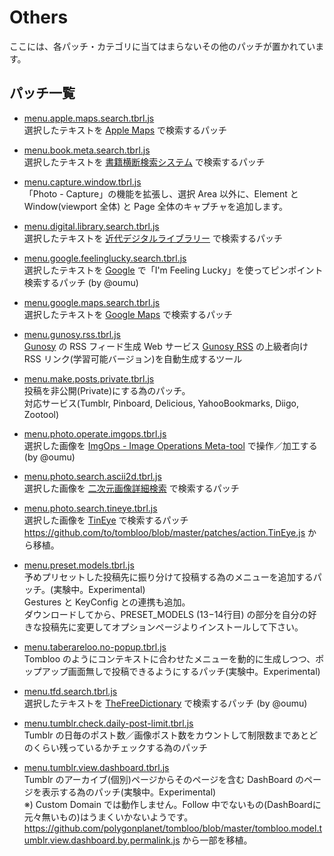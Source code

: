 # Others

ここには、各パッチ・カテゴリに当てはまらないその他のパッチが置かれています。

## パッチ一覧

* [menu.apple.maps.search.tbrl.js](https://raw.github.com/YungSang/patches-for-taberareloo/master/others/menu.apple.maps.search.tbrl.js)  
	選択したテキストを [Apple Maps](http://maps.apple.com) で検索するパッチ

* [menu.book.meta.search.tbrl.js](https://raw.github.com/YungSang/patches-for-taberareloo/master/others/menu.book.meta.search.tbrl.js)  
	選択したテキストを [書籍横断検索システム](http://book.tsuhankensaku.com/hon/) で検索するパッチ

* [menu.capture.window.tbrl.js](https://raw.github.com/YungSang/patches-for-taberareloo/master/others/menu.capture.window.tbrl.js)  
	「Photo - Capture」の機能を拡張し、選択 Area 以外に、Element と Window(viewport 全体) と Page 全体のキャプチャを追加します。

* [menu.digital.library.search.tbrl.js](https://raw.github.com/YungSang/patches-for-taberareloo/master/others/menu.digital.library.search.tbrl.js)  
	選択したテキストを [近代デジタルライブラリー](http://kindai.ndl.go.jp/) で検索するパッチ

* [menu.google.feelinglucky.search.tbrl.js](https://raw.github.com/YungSang/patches-for-taberareloo/master/others/menu.google.feelinglucky.search.tbrl.js)  
	選択したテキストを [Google](https://www.google.com) で「I'm Feeling Lucky」を使ってピンポイント検索するパッチ (by @oumu)

* [menu.google.maps.search.tbrl.js](https://raw.github.com/YungSang/patches-for-taberareloo/master/others/menu.google.maps.search.tbrl.js)  
	選択したテキストを [Google Maps](https://maps.google.com) で検索するパッチ

* [menu.gunosy.rss.tbrl.js](https://raw.github.com/YungSang/patches-for-taberareloo/master/others/menu.gunosy.rss.tbrl.js)  
	[Gunosy](http://gunosy.com) の RSS フィード生成 Web サービス [Gunosy RSS](http://dai-shi.github.io/gunosy-rss/) の上級者向け RSS リンク(学習可能バージョン)を自動生成するツール

* [menu.make.posts.private.tbrl.js](https://raw.github.com/YungSang/patches-for-taberareloo/master/others/menu.make.posts.private.tbrl.js)  
	投稿を非公開(Private)にする為のパッチ。  
	対応サービス(Tumblr, Pinboard, Delicious, YahooBookmarks, Diigo, Zootool)

* [menu.photo.operate.imgops.tbrl.js](https://raw.github.com/YungSang/patches-for-taberareloo/master/others/menu.photo.operate.imgops.tbrl.js)  
	選択した画像を [ImgOps - Image Operations Meta-tool](http://imgops.com/) で操作／加工する (by @oumu)

* [menu.photo.search.ascii2d.tbrl.js](https://raw.github.com/YungSang/patches-for-taberareloo/master/others/menu.photo.search.ascii2d.tbrl.js)  
	選択した画像を [二次元画像詳細検索](http://www.ascii2d.net/imagesearch) で検索するパッチ

* [menu.photo.search.tineye.tbrl.js](https://raw.github.com/YungSang/patches-for-taberareloo/master/others/menu.photo.search.tineye.tbrl.js)  
	選択した画像を [TinEye](http://www.tineye.com) で検索するパッチ
	https://github.com/to/tombloo/blob/master/patches/action.TinEye.js から移植。

* [menu.preset.models.tbrl.js](https://raw.github.com/YungSang/patches-for-taberareloo/master/others/menu.preset.models.tbrl.js)  
	予めプリセットした投稿先に振り分けて投稿する為のメニューを追加するパッチ。(実験中。Experimental)  
	Gestures と KeyConfig との連携も追加。  
	ダウンロードしてから、PRESET_MODELS (13−14行目) の部分を自分の好きな投稿先に変更してオプションページよりインストールして下さい。

* [menu.taberareloo.no-popup.tbrl.js](https://raw.github.com/YungSang/patches-for-taberareloo/master/others/menu.taberareloo.no-popup.tbrl.js)  
	Tombloo のようにコンテキストに合わせたメニューを動的に生成しつつ、ポップアップ画面無しで投稿できるようにするパッチ(実験中。Experimental)

* [menu.tfd.search.tbrl.js](https://raw.github.com/YungSang/patches-for-taberareloo/master/others/menu.tfd.search.tbrl.js)  
	選択したテキストを [TheFreeDictionary](http://www.tfd.com) で検索するパッチ (by @oumu)

* [menu.tumblr.check.daily-post-limit.tbrl.js](https://raw.github.com/YungSang/patches-for-taberareloo/master/others/menu.tumblr.check.daily-post-limit.tbrl.js)  
	Tumblr の日毎のポスト数／画像ポスト数をカウントして制限数まであとどのくらい残っているかチェックする為のパッチ

* [menu.tumblr.view.dashboard.tbrl.js](https://raw.github.com/YungSang/patches-for-taberareloo/master/others/menu.tumblr.view.dashboard.tbrl.js)  
	Tumblr のアーカイブ(個別)ページからそのページを含む DashBoard のページを表示する為のパッチ(実験中。Experimental)  
	※) Custom Domain では動作しません。Follow 中でないもの(DashBoardに元々無いもの)はうまくいかないようです。  
	https://github.com/polygonplanet/tombloo/blob/master/tombloo.model.tumblr.view.dashboard.by.permalink.js から一部を移植。
